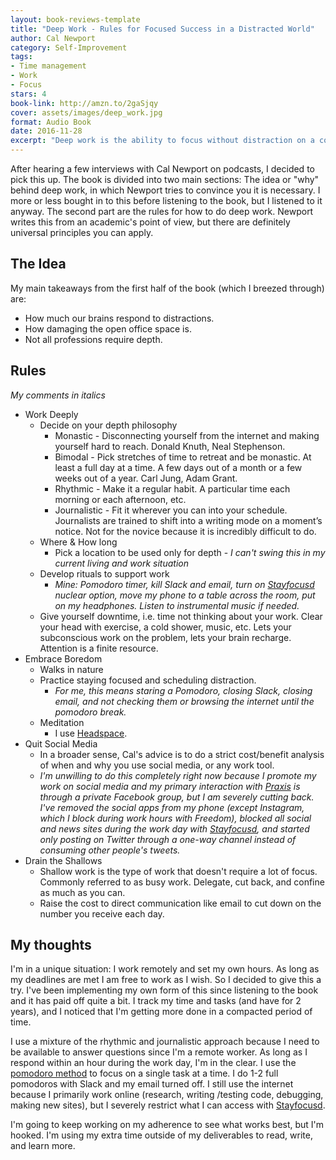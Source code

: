 ```yaml
--- 
layout: book-reviews-template
title: "Deep Work - Rules for Focused Success in a Distracted World"
author: Cal Newport
category: Self-Improvement
tags: 
- Time management
- Work
- Focus
stars: 4
book-link: http://amzn.to/2gaSjqy
cover: assets/images/deep_work.jpg
format: Audio Book
date: 2016-11-28
excerpt: "Deep work is the ability to focus without distraction on a cognitively demanding task. It produces great results."
---
```

After hearing a few interviews with Cal Newport on podcasts, I decided to pick this up. The book is divided into two main sections: The idea or "why" behind deep work, in which Newport tries to convince you it is necessary. I more or less bought in to this before listening to the book, but I listened to it anyway. The second part are the rules for how to do deep work. Newport writes this from an academic's point of view, but there are definitely universal principles you can apply.

## The Idea

My main takeaways from the first half of the book (which I breezed through) are:

- How much our brains respond to distractions.
- How damaging the open office space is.
- Not all professions require depth.

## Rules

*My comments in italics*

- Work Deeply
	- Decide on your depth philosophy
		- Monastic - Disconnecting yourself from the internet and making yourself hard to reach. Donald Knuth, Neal Stephenson.
		- Bimodal - Pick stretches of time to retreat and be monastic. At least a full day at a time. A few days out of a month or a few weeks out of a year. Carl Jung, Adam Grant.
		- Rhythmic - Make it a regular habit. A particular time each morning or each afternoon, etc. 
		- Journalistic -  Fit it wherever you can into your schedule. Journalists are trained to shift into a writing mode on a moment’s notice. Not for the novice because it is incredibly difficult to do.
	- Where & How long
		- Pick a location to be used only for depth - *I can't swing this in my current living and work situation*
	- Develop rituals to support work
		- *Mine:  Pomodoro timer, kill Slack and email, turn on [Stayfocusd](http://www.stayfocusd.com) nuclear option, move my phone to a table across the room, put on my headphones. Listen to instrumental music if needed.*
	- Give yourself downtime, i.e. time not thinking about your work. Clear your head with exercise, a cold shower, music, etc. Lets your subconscious work on the problem, lets your brain recharge. Attention is a finite resource.
-  Embrace Boredom
	- Walks in nature
	- Practice staying focused and scheduling distraction.
		- *For me, this means staring a Pomodoro, closing Slack, closing email, and not checking them or browsing the internet until the pomodoro break.*
	- Meditation
		- I use [Headspace](https://www.headspace.com).
- Quit Social Media
	- In a broader sense, Cal's advice is to do a strict cost/benefit analysis of when and why you use social media, or any work tool.
	- *I'm unwilling to do this completely right now because I promote my work on social media and my primary interaction with [Praxis](http://discoverpraxis.com) is through a private Facebook group, but I am severely cutting back. I've removed the social apps from my phone (except Instagram, which I block during work hours with Freedom), blocked all social and news sites during the work day with [Stayfocusd](http://www.stayfocusd.com), and started only posting on Twitter through a one-way channel instead of consuming other people's tweets.*
- Drain the Shallows
	- Shallow work is the type of work that doesn't require a lot of focus. Commonly referred to as busy work. Delegate, cut back, and confine as much as you can.
	- Raise the cost to direct communication like email to cut down on the number you receive each day.
	

## My thoughts

I'm in a unique situation: I work remotely and set my own hours. As long as my deadlines are met I am free to work as I wish. So I decided to give this a try. I've been implementing my own form of this since listening to the book and it has paid off quite a bit. I track my time and tasks (and have for 2 years), and I noticed that I'm getting more done in a compacted period of time. 

I use a mixture of the rhythmic and journalistic approach because I need to be available to answer questions since I'm a remote worker. As long as I respond within an hour during the work day, I'm in the clear. I use the [pomodoro method](http://www.asianefficiency.com/motivation/become-more-productive-with-the-pomodoro-technique/) to focus on a single task at a time. I do 1-2 full pomodoros with Slack and my email turned off. I still use the internet because I primarily work online (research, writing /testing code, debugging, making new sites), but I severely restrict what I can access with [Stayfocusd](http://www.stayfocusd.com). 

I'm going to keep working on my adherence to see what works best, but I'm hooked. I'm using my extra time outside of my deliverables to read, write, and learn more. 